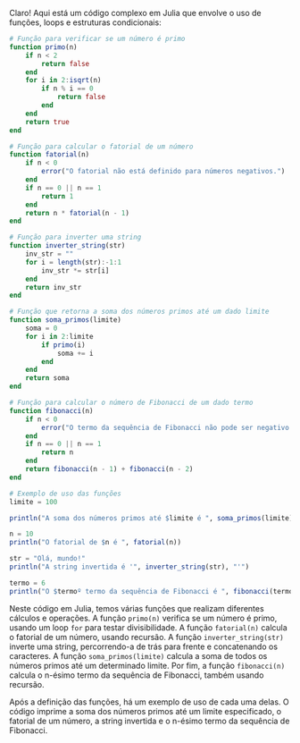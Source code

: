 Claro! Aqui está um código complexo em Julia que envolve o uso de funções, loops e estruturas condicionais:

```julia
# Função para verificar se um número é primo
function primo(n)
    if n < 2
        return false
    end
    for i in 2:isqrt(n)
        if n % i == 0
            return false
        end
    end
    return true
end

# Função para calcular o fatorial de um número
function fatorial(n)
    if n < 0
        error("O fatorial não está definido para números negativos.")
    end
    if n == 0 || n == 1
        return 1
    end
    return n * fatorial(n - 1)
end

# Função para inverter uma string
function inverter_string(str)
    inv_str = ""
    for i = length(str):-1:1
        inv_str *= str[i]
    end
    return inv_str
end

# Função que retorna a soma dos números primos até um dado limite
function soma_primos(limite)
    soma = 0
    for i in 2:limite
        if primo(i)
            soma += i
        end
    end
    return soma
end

# Função para calcular o número de Fibonacci de um dado termo
function fibonacci(n)
    if n < 0
        error("O termo da sequência de Fibonacci não pode ser negativo.")
    end
    if n == 0 || n == 1
        return n
    end
    return fibonacci(n - 1) + fibonacci(n - 2)
end

# Exemplo de uso das funções
limite = 100

println("A soma dos números primos até $limite é ", soma_primos(limite))

n = 10
println("O fatorial de $n é ", fatorial(n))

str = "Olá, mundo!"
println("A string invertida é '", inverter_string(str), "'")

termo = 6
println("O $termoº termo da sequência de Fibonacci é ", fibonacci(termo))
```

Neste código em Julia, temos várias funções que realizam diferentes cálculos e operações. A função `primo(n)` verifica se um número é primo, usando um loop `for` para testar divisibilidade. A função `fatorial(n)` calcula o fatorial de um número, usando recursão. A função `inverter_string(str)` inverte uma string, percorrendo-a de trás para frente e concatenando os caracteres. A função `soma_primos(limite)` calcula a soma de todos os números primos até um determinado limite. Por fim, a função `fibonacci(n)` calcula o n-ésimo termo da sequência de Fibonacci, também usando recursão.

Após a definição das funções, há um exemplo de uso de cada uma delas. O código imprime a soma dos números primos até um limite especificado, o fatorial de um número, a string invertida e o n-ésimo termo da sequência de Fibonacci.